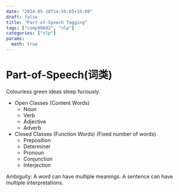 ```yaml
---
date: "2024-05-28T14:56:05+10:00"
draft: false
title: "Part-of-Speech Tagging"
tags: ["comp90042", "nlp"]
categories: ["nlp"]
params:
  math: true
---
```


# Part-of-Speech(词类)

Colourless green ideas sleep furiously.

- Open Classes (Content Words)
    - Noun
    - Verb
    - Adjective
    - Adverb
- Closed Classes (Function Words) (Fixed number of words)
    - Preposition
    - Determiner
    - Pronoun
    - Conjunction
    - Interjection

Ambiguity: A word can have multiple meanings. A sentence can have multiple interpretations.

